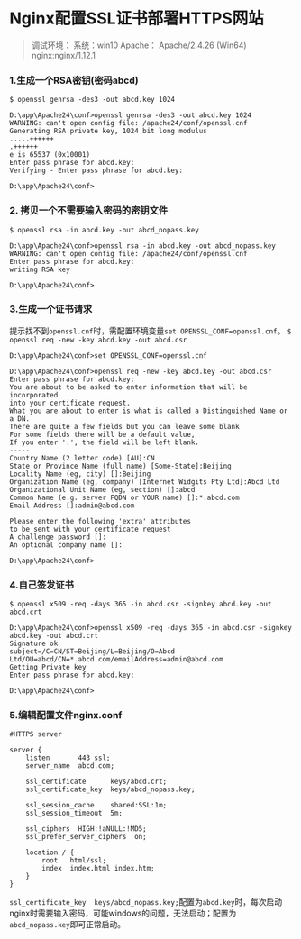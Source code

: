 
# Nginx配置SSL证书部署HTTPS网站

>调试环境：
系统：win10
Apache： Apache/2.4.26 (Win64)
nginx:nginx/1.12.1


### 1.生成一个RSA密钥(密码abcd)
`$ openssl genrsa -des3 -out abcd.key 1024`
```
D:\app\Apache24\conf>openssl genrsa -des3 -out abcd.key 1024
WARNING: can't open config file: /apache24/conf/openssl.cnf
Generating RSA private key, 1024 bit long modulus
.....++++++
.++++++
e is 65537 (0x10001)
Enter pass phrase for abcd.key:
Verifying - Enter pass phrase for abcd.key:

D:\app\Apache24\conf>
```
### 2. 拷贝一个不需要输入密码的密钥文件
`$ openssl rsa -in abcd.key -out abcd_nopass.key`
```
D:\app\Apache24\conf>openssl rsa -in abcd.key -out abcd_nopass.key
WARNING: can't open config file: /apache24/conf/openssl.cnf
Enter pass phrase for abcd.key:
writing RSA key

D:\app\Apache24\conf>
```

### 3.生成一个证书请求
提示找不到`openssl.cnf`时，需配置环境变量`set OPENSSL_CONF=openssl.cnf`。
`$ openssl req -new -key abcd.key -out abcd.csr`
```
D:\app\Apache24\conf>set OPENSSL_CONF=openssl.cnf

D:\app\Apache24\conf>openssl req -new -key abcd.key -out abcd.csr
Enter pass phrase for abcd.key:
You are about to be asked to enter information that will be incorporated
into your certificate request.
What you are about to enter is what is called a Distinguished Name or a DN.
There are quite a few fields but you can leave some blank
For some fields there will be a default value,
If you enter '.', the field will be left blank.
-----
Country Name (2 letter code) [AU]:CN
State or Province Name (full name) [Some-State]:Beijing
Locality Name (eg, city) []:Beijing
Organization Name (eg, company) [Internet Widgits Pty Ltd]:Abcd Ltd
Organizational Unit Name (eg, section) []:abcd
Common Name (e.g. server FQDN or YOUR name) []:*.abcd.com
Email Address []:admin@abcd.com

Please enter the following 'extra' attributes
to be sent with your certificate request
A challenge password []:
An optional company name []:

D:\app\Apache24\conf>
```
### 4.自己签发证书
`$ openssl x509 -req -days 365 -in abcd.csr -signkey abcd.key -out abcd.crt`
```
D:\app\Apache24\conf>openssl x509 -req -days 365 -in abcd.csr -signkey abcd.key -out abcd.crt
Signature ok
subject=/C=CN/ST=Beijing/L=Beijing/O=Abcd Ltd/OU=abcd/CN=*.abcd.com/emailAddress=admin@abcd.com
Getting Private key
Enter pass phrase for abcd.key:

D:\app\Apache24\conf>
```

### 5.编辑配置文件nginx.conf
```
#HTTPS server

server {
    listen       443 ssl;
    server_name  abcd.com;

    ssl_certificate      keys/abcd.crt;
    ssl_certificate_key  keys/abcd_nopass.key;

    ssl_session_cache    shared:SSL:1m;
    ssl_session_timeout  5m;

    ssl_ciphers  HIGH:!aNULL:!MD5;
    ssl_prefer_server_ciphers  on;

    location / {
        root   html/ssl;
        index  index.html index.htm;
    }
}
```
`ssl_certificate_key  keys/abcd_nopass.key;`配置为`abcd.key`时，每次启动nginx时需要输入密码，可能windows的问题，无法启动；配置为`abcd_nopass.key`即可正常启动。
